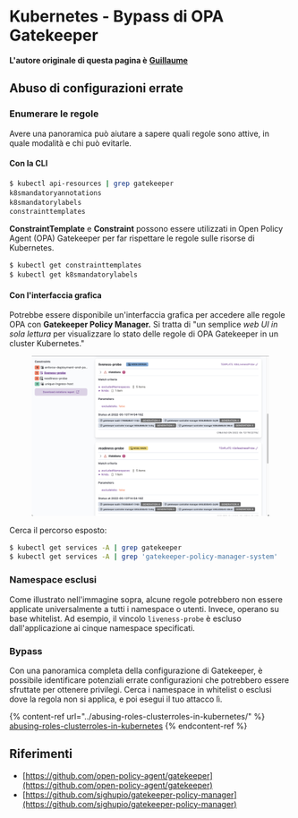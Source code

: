 # Kubernetes - Bypass di OPA Gatekeeper

**L'autore originale di questa pagina è** [**Guillaume**](https://www.linkedin.com/in/guillaume-c-ab4b9a196/en)

## Abuso di configurazioni errate

### Enumerare le regole

Avere una panoramica può aiutare a sapere quali regole sono attive, in quale modalità e chi può evitarle.

#### Con la CLI
```bash
$ kubectl api-resources | grep gatekeeper
k8smandatoryannotations                                                             constraints.gatekeeper.sh/v1beta1                  false        K8sMandatoryAnnotations
k8smandatorylabels                                                                  constraints.gatekeeper.sh/v1beta1                  false        K8sMandatoryLabel
constrainttemplates                                                                 templates.gatekeeper.sh/v1                         false        ConstraintTemplate
```
**ConstraintTemplate** e **Constraint** possono essere utilizzati in Open Policy Agent (OPA) Gatekeeper per far rispettare le regole sulle risorse di Kubernetes.
```bash
$ kubectl get constrainttemplates
$ kubectl get k8smandatorylabels
```
#### Con l'interfaccia grafica

Potrebbe essere disponibile un'interfaccia grafica per accedere alle regole OPA con **Gatekeeper Policy Manager.** Si tratta di "un semplice _web UI in sola lettura_ per visualizzare lo stato delle regole di OPA Gatekeeper in un cluster Kubernetes."

<figure><img src="../../../.gitbook/assets/05-constraints.png" alt=""><figcaption></figcaption></figure>

Cerca il percorso esposto:
```bash
$ kubectl get services -A | grep gatekeeper
$ kubectl get services -A | grep 'gatekeeper-policy-manager-system'
```
### Namespace esclusi

Come illustrato nell'immagine sopra, alcune regole potrebbero non essere applicate universalmente a tutti i namespace o utenti. Invece, operano su base whitelist. Ad esempio, il vincolo `liveness-probe` è escluso dall'applicazione ai cinque namespace specificati.

### Bypass

Con una panoramica completa della configurazione di Gatekeeper, è possibile identificare potenziali errate configurazioni che potrebbero essere sfruttate per ottenere privilegi. Cerca i namespace in whitelist o esclusi dove la regola non si applica, e poi esegui il tuo attacco lì.

{% content-ref url="../abusing-roles-clusterroles-in-kubernetes/" %}
[abusing-roles-clusterroles-in-kubernetes](../abusing-roles-clusterroles-in-kubernetes/)
{% endcontent-ref %}

## Riferimenti

* [https://github.com/open-policy-agent/gatekeeper](https://github.com/open-policy-agent/gatekeeper)
* [https://github.com/sighupio/gatekeeper-policy-manager](https://github.com/sighupio/gatekeeper-policy-manager)
